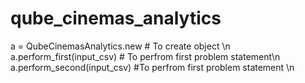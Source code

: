 # qube_cinemas_analytics
a = QubeCinemasAnalytics.new # To create object \n a.perform_first(input_csv)  # To perfrom first problem statement\n a.perform_second(input_csv) #To perfrom first problem statement \n

